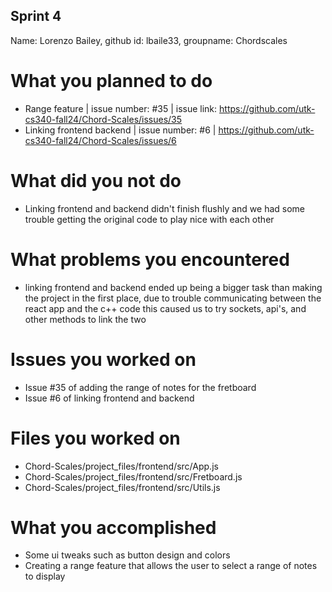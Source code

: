 ## Sprint 4 ##
Name: Lorenzo Bailey, github id: lbaile33, groupname: Chordscales

# What you planned to do #
- Range feature | issue number: #35 | issue link: https://github.com/utk-cs340-fall24/Chord-Scales/issues/35
- Linking frontend backend | issue number: #6 | https://github.com/utk-cs340-fall24/Chord-Scales/issues/6


# What did you not do
- Linking frontend and backend didn't finish flushly and we had some trouble getting the original code to play nice with each other

# What problems you encountered
- linking frontend and backend ended up being a bigger task than making the project in the first place, due to trouble communicating between the react app and the c++ code this caused us to try sockets, api's, and other methods to link the two

# Issues you worked on
- Issue #35 of adding the range of notes for the fretboard
- Issue #6 of linking frontend and backend

# Files you worked on
- Chord-Scales/project_files/frontend/src/App.js
- Chord-Scales/project_files/frontend/src/Fretboard.js
- Chord-Scales/project_files/frontend/src/Utils.js

# What you accomplished
- Some ui tweaks such as button design and colors
- Creating a range feature that allows the user to select a range of notes to display
